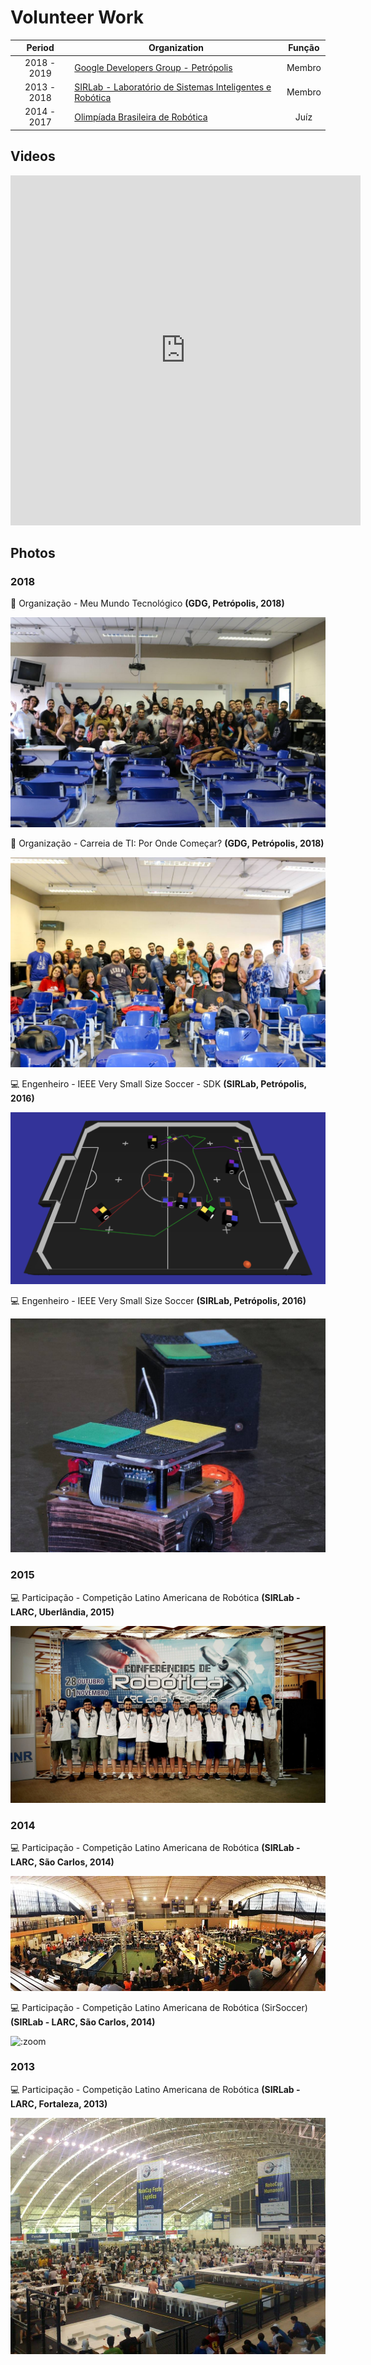 # Volunteer Work

|   Period    | Organization                                                                         | Função |
|:-----------:|--------------------------------------------------------------------------------------|:------:|
| 2018 - 2019 | [Google Developers Group - Petrópolis](https://github.com/GDGPetropolis)             | Membro |
| 2013 - 2018 | [SIRLab - Laboratório de Sistemas Inteligentes e Robótica](http://sirlab.github.io/) | Membro |
| 2014 - 2017 | [Olimpíada Brasileira de Robótica](http://www.obr.org.br/)                           |  Juíz  |

## Videos

<iframe width="560" height="560" src="https://www.youtube.com/embed/ApL8euZLD-c" title="YouTube video player" frameborder="0" allow="accelerometer; autoplay; clipboard-write; encrypted-media; gyroscope; picture-in-picture; web-share" allowfullscreen></iframe>

## Photos

### 2018

:handshake: Organização - Meu Mundo Tecnológico **(GDG, Petrópolis, 2018)**

![](assets/images/gdg-meu-mundo-tech.jpeg ':zoom')

>

:handshake: Organização - Carreia de TI: Por Onde Começar?  **(GDG, Petrópolis, 2018)**

![](assets/images/gdg-carreira-ti.jpg ':zoom')

>

:computer: Engenheiro - IEEE Very Small Size Soccer - SDK **(SIRLab, Petrópolis, 2016)**

![](assets/images/vss-sdk.png ':zoom')

>

:computer: Engenheiro - IEEE Very Small Size Soccer  **(SIRLab, Petrópolis, 2016)**

![](assets/images/sirsoccer2.png ':zoom')

### 2015

:computer: Participação - Competição Latino Americana de Robótica  **(SIRLab - LARC, Uberlândia, 2015)**

![](assets/images/sirlab.jpg ':zoom')

### 2014

:computer: Participação - Competição Latino Americana de Robótica  **(SIRLab - LARC, São Carlos, 2014)**

![](assets/images/larc2014.png ':zoom')

>

:computer: Participação - Competição Latino Americana de Robótica (SirSoccer)  **(SIRLab - LARC, São Carlos, 2014)**

![](assets/images/sirsoccer.png ':zoom')

### 2013

:computer: Participação - Competição Latino Americana de Robótica  **(SIRLab - LARC, Fortaleza, 2013)**

![](assets/images/larc2013.png ':zoom')
